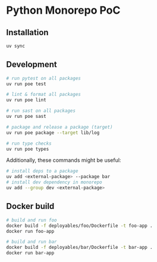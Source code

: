 # Python Monorepo PoC

## Installation

```bash
uv sync
```

## Development

```bash
# run pytest on all packages
uv run poe test

# lint & format all packages
uv run poe lint

# run sast on all packages
uv run poe sast

# package and release a package (target)
uv run poe package --target lib/log

# run type checks
uv run poe types
```

Additionally, these commands might be useful:

```bash
# install deps to a package
uv add <external-package> --package bar
# install dev dependency in monorepo
uv add --group dev <external-package>
```

## Docker build

```bash
# build and run foo
docker build -f deployables/foo/Dockerfile -t foo-app .
docker run foo-app

# build and run bar
docker build -f deployables/bar/Dockerfile -t bar-app .
docker run bar-app
```
